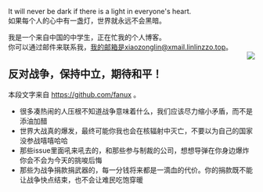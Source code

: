 It will never be dark if there is a light in everyone's heart.    
如果每个人的心中有一盏灯，世界就永远不会黑暗。

我是一个来自中国的中学生，正在忙我的个人博客。  
你可以通过邮件来联系我，我的邮箱是xiaozonglin@xmail.linlinzzo.top。     
<img align="right" src="https://github-readme-stats.vercel.app/api?username=linlinzzo&show_icons=true&include_all_commits=true&locale=cn&theme=nord" />

## 反对战争，保持中立，期待和平！

本段文字来自 https://github.com/fanux 。

* 很多凑热闹的人压根不知道战争意味着什么，我们应该尽力缩小矛盾，而不是添油加醋
* 世界大战真的爆发，最终可能你我也会在核辐射中灭亡，不要以为自己的国家没参战嘻嘻哈哈
* 那些issue里面吼来吼去的，和那些参与制裁的公司，想想导弹在你身边爆炸你会不会为今天的挑唆后悔
* 那些为战争捐款捐武器的，每一分钱将来都是一滴血的代价。你的捐款既不能让战争快点结束，也不会让难民吃饱穿暖
